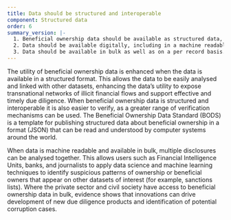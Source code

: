```yaml
---
title: Data should be structured and interoperable
component: Structured data
order: 6
summary_version: |-
  1. Beneficial ownership data should be available as structured data, with each declaration conforming to a specified data model or template.
  2. Data should be available digitally, including in a machine readable format.
  3. Data should be available in bulk as well as on a per record basis.
---
```


The utility of beneficial ownership data is enhanced when the data is available in a structured format. This allows the data to be easily analysed and linked with other datasets, enhancing the data’s utility to expose transnational networks of illicit financial flows and support effective and timely due diligence. When beneficial ownership data is structured and interoperable it is also easier to verify, as a greater range of verification mechanisms can be used. The Beneficial Ownership Data Standard (BODS) is a template for publishing structured data about beneficial ownership in a format (JSON) that can be read and understood by computer systems around the world.

When data is machine readable and available in bulk, multiple disclosures can be analysed together. This allows users such as Financial Intelligence Units, banks, and journalists to apply data science and machine learning techniques to identify suspicious patterns of ownership or beneficial owners that appear on other datasets of interest (for example, sanctions lists). Where the private sector and civil society have access to beneficial ownership data in bulk, evidence shows that innovations can drive development of new due diligence products and identification of potential corruption cases.
